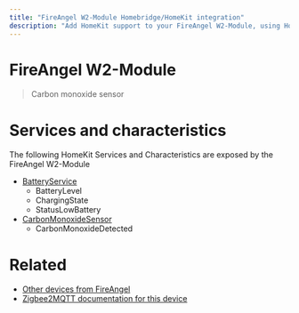 ```yaml
---
title: "FireAngel W2-Module Homebridge/HomeKit integration"
description: "Add HomeKit support to your FireAngel W2-Module, using Homebridge, Zigbee2MQTT and homebridge-z2m."
---
```

<!---
This file has been GENERATED using src/docgen/docgen.ts
DO NOT EDIT THIS FILE MANUALLY!
-->
# FireAngel W2-Module
> Carbon monoxide sensor


# Services and characteristics
The following HomeKit Services and Characteristics are exposed by
the FireAngel W2-Module

* [BatteryService](../../battery.md)
  * BatteryLevel
  * ChargingState
  * StatusLowBattery
* [CarbonMonoxideSensor](../../sensors.md)
  * CarbonMonoxideDetected


# Related
* [Other devices from FireAngel](../index.md#fireangel)
* [Zigbee2MQTT documentation for this device](https://www.zigbee2mqtt.io/devices/W2-Module.html)